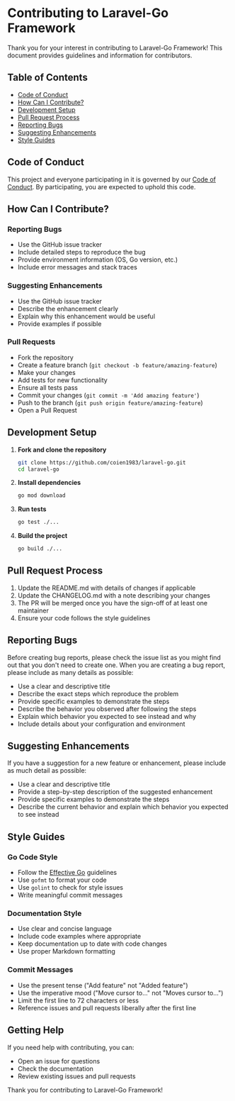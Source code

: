 # Contributing to Laravel-Go Framework

Thank you for your interest in contributing to Laravel-Go Framework! This document provides guidelines and information for contributors.

## Table of Contents

- [Code of Conduct](#code-of-conduct)
- [How Can I Contribute?](#how-can-i-contribute)
- [Development Setup](#development-setup)
- [Pull Request Process](#pull-request-process)
- [Reporting Bugs](#reporting-bugs)
- [Suggesting Enhancements](#suggesting-enhancements)
- [Style Guides](#style-guides)

## Code of Conduct

This project and everyone participating in it is governed by our [Code of Conduct](.github/CODE_OF_CONDUCT.md). By participating, you are expected to uphold this code.

## How Can I Contribute?

### Reporting Bugs

- Use the GitHub issue tracker
- Include detailed steps to reproduce the bug
- Provide environment information (OS, Go version, etc.)
- Include error messages and stack traces

### Suggesting Enhancements

- Use the GitHub issue tracker
- Describe the enhancement clearly
- Explain why this enhancement would be useful
- Provide examples if possible

### Pull Requests

- Fork the repository
- Create a feature branch (`git checkout -b feature/amazing-feature`)
- Make your changes
- Add tests for new functionality
- Ensure all tests pass
- Commit your changes (`git commit -m 'Add amazing feature'`)
- Push to the branch (`git push origin feature/amazing-feature`)
- Open a Pull Request

## Development Setup

1. **Fork and clone the repository**

   ```bash
   git clone https://github.com/coien1983/laravel-go.git
   cd laravel-go
   ```

2. **Install dependencies**

   ```bash
   go mod download
   ```

3. **Run tests**

   ```bash
   go test ./...
   ```

4. **Build the project**
   ```bash
   go build ./...
   ```

## Pull Request Process

1. Update the README.md with details of changes if applicable
2. Update the CHANGELOG.md with a note describing your changes
3. The PR will be merged once you have the sign-off of at least one maintainer
4. Ensure your code follows the style guidelines

## Reporting Bugs

Before creating bug reports, please check the issue list as you might find out that you don't need to create one. When you are creating a bug report, please include as many details as possible:

- Use a clear and descriptive title
- Describe the exact steps which reproduce the problem
- Provide specific examples to demonstrate the steps
- Describe the behavior you observed after following the steps
- Explain which behavior you expected to see instead and why
- Include details about your configuration and environment

## Suggesting Enhancements

If you have a suggestion for a new feature or enhancement, please include as much detail as possible:

- Use a clear and descriptive title
- Provide a step-by-step description of the suggested enhancement
- Provide specific examples to demonstrate the steps
- Describe the current behavior and explain which behavior you expected to see instead

## Style Guides

### Go Code Style

- Follow the [Effective Go](https://golang.org/doc/effective_go.html) guidelines
- Use `gofmt` to format your code
- Use `golint` to check for style issues
- Write meaningful commit messages

### Documentation Style

- Use clear and concise language
- Include code examples where appropriate
- Keep documentation up to date with code changes
- Use proper Markdown formatting

### Commit Messages

- Use the present tense ("Add feature" not "Added feature")
- Use the imperative mood ("Move cursor to..." not "Moves cursor to...")
- Limit the first line to 72 characters or less
- Reference issues and pull requests liberally after the first line

## Getting Help

If you need help with contributing, you can:

- Open an issue for questions
- Check the documentation
- Review existing issues and pull requests

Thank you for contributing to Laravel-Go Framework!
